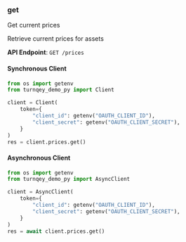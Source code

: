 
### get <a name="get"></a>
Get current prices

Retrieve current prices for assets

**API Endpoint**: `GET /prices`

#### Synchronous Client

```python
from os import getenv
from turnqey_demo_py import Client

client = Client(
    token={
        "client_id": getenv("OAUTH_CLIENT_ID"),
        "client_secret": getenv("OAUTH_CLIENT_SECRET"),
    }
)
res = client.prices.get()
```

#### Asynchronous Client

```python
from os import getenv
from turnqey_demo_py import AsyncClient

client = AsyncClient(
    token={
        "client_id": getenv("OAUTH_CLIENT_ID"),
        "client_secret": getenv("OAUTH_CLIENT_SECRET"),
    }
)
res = await client.prices.get()
```
